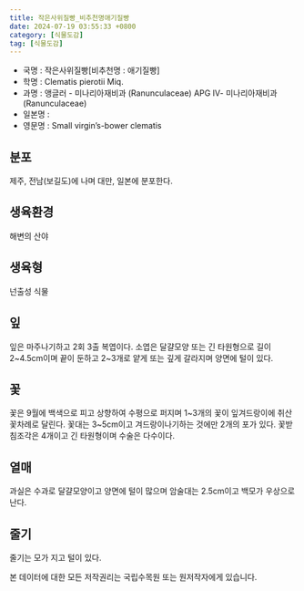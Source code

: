 ```yaml
---
title: 작은사위질빵_비추천명애기질빵
date: 2024-07-19 03:55:33 +0800
category: [식물도감]
tag: [식물도감]
---
```




- 국명 : 작은사위질빵[비추천명 : 애기질빵]
- 학명 : Clematis pierotii Miq.
- 과명 : 앵글러 - 미나리아재비과 (Ranunculaceae) APG Ⅳ- 미나리아재비과 (Ranunculaceae)
- 일본명 : 
- 영문명 : Small virgin’s-bower clematis


## 분포
제주, 전남(보길도)에 나며 대만, 일본에 분포한다.
## 생육환경
해변의 산야
## 생육형
넌출성 식물
## 잎
잎은 마주나기하고 2회 3출 복엽이다. 소엽은 달걀모양 또는 긴 타원형으로 길이 2~4.5cm이며 끝이 둔하고 2~3개로 얕게 또는 깊게 갈라지며 양면에 털이 있다.
## 꽃
꽃은 9월에 백색으로 피고 상향하여 수평으로 퍼지며 1~3개의 꽃이 잎겨드랑이에 취산꽃차례로 달린다. 꽃대는 3~5cm이고 겨드랑이나기하는 것에만 2개의 포가 있다. 꽃받침조각은 4개이고 긴 타원형이며 수술은 다수이다.
## 열매
과실은 수과로 달걀모양이고 양면에 털이 많으며 암술대는 2.5cm이고 백모가 우상으로 난다.
## 줄기
줄기는 모가 지고 털이 있다.






본 데이터에 대한 모든 저작권리는 국립수목원 또는 원저작자에게 있습니다.

